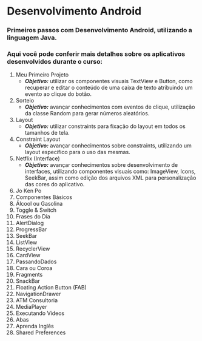 # Desenvolvimento Android
### Primeiros passos com Desenvolvimento Android, utilizando a linguagem Java.
### Aqui você pode conferir mais detalhes sobre os aplicativos desenvolvidos durante o curso:
1) Meu Primeiro Projeto
   * ***Objetivo:*** utilizar os componentes visuais TextView e Button, como recuperar e editar o conteúdo de uma caixa de texto atribuindo um evento ao clique do botão.
2) Sorteio
   * ***Objetivo:*** avançar conhecimentos com eventos de clique, utilização da classe Random para gerar números aleatórios.
3) Layout
   * ***Objetivo:*** utilizar constraints para fixação do layout em todos os tamanhos de tela.
4) Constraint Layout
   * ***Objetivo:*** avançar conhecimentos sobre constraints, utilizando um layout específico para o uso das mesmas.
5) Netflix (Interface)
   * ***Objetivo:*** avançar conhecimentos sobre desenvolvimento de interfaces, utilizando componentes visuais como: ImageView, Icons, SeekBar, assim como edição dos arquivos XML para personalização das cores do aplicativo.
6) Jo Ken Po
7) Componentes Básicos
8) Álcool ou Gasolina
9) Toggle & Switch
10) Frases do Dia
11) AlertDialog
12) ProgressBar
13) SeekBar
14) ListView
15) RecyclerView
16) CardView
17) PassandoDados
18) Cara ou Coroa
19) Fragments
20) SnackBar
21) Floating Action Button (FAB)
22) NavigationDrawer
23) ATM Consultoria
24) MediaPlayer
25) Executando Videos
26) Abas
27) Aprenda Inglês
28) Shared Preferences
